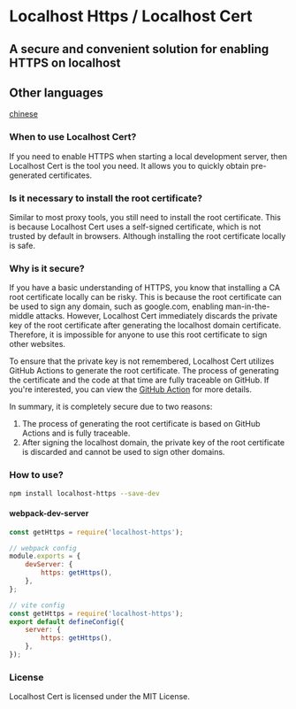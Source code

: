 
# Localhost Https / Localhost Cert

## A secure and convenient solution for enabling HTTPS on localhost

## Other languages
[chinese](readme.zh_CN.md)

### When to use Localhost Cert?

If you need to enable HTTPS when starting a local development server, then Localhost Cert is the tool you need. It allows you to quickly obtain pre-generated certificates.

### Is it necessary to install the root certificate?

Similar to most proxy tools, you still need to install the root certificate. This is because Localhost Cert uses a self-signed certificate, which is not trusted by default in browsers. Although installing the root certificate locally is safe.

### Why is it secure?

If you have a basic understanding of HTTPS, you know that installing a CA root certificate locally can be risky. This is because the root certificate can be used to sign any domain, such as google.com, enabling man-in-the-middle attacks. However, Localhost Cert immediately discards the private key of the root certificate after generating the localhost domain certificate. Therefore, it is impossible for anyone to use this root certificate to sign other websites.

To ensure that the private key is not remembered, Localhost Cert utilizes GitHub Actions to generate the root certificate. The process of generating the certificate and the code at that time are fully traceable on GitHub. If you're interested, you can view the [GitHub Action](https://github.com/IdeaNest-org/localhost-cert/actions/runs/7004987626/job/19053845251) for more details.

In summary, it is completely secure due to two reasons:
1. The process of generating the root certificate is based on GitHub Actions and is fully traceable.
2. After signing the localhost domain, the private key of the root certificate is discarded and cannot be used to sign other domains.

### How to use?

```bash
npm install localhost-https --save-dev
```

#### webpack-dev-server

```javascript
const getHttps = require('localhost-https');

// webpack config
module.exports = {
    devServer: {
        https: getHttps(),
    },
};
```

```javascript
// vite config
const getHttps = require('localhost-https');
export default defineConfig({
    server: {
        https: getHttps(),
    },
});
```
### License

Localhost Cert is licensed under the MIT License.